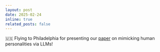 ```yaml
---
layout: post
date: 2025-02-24
inline: true
related_posts: false
---
```


🇺🇸 Flying to Philadelphia for presenting our [paper](https://arxiv.org/abs/2401.07115) on mimicking human personalities via LLMs!

